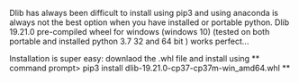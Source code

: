 Dlib has always been difficult to install using pip3 and using anaconda is always not the best option when you have installed or portable python.
Dlib 19.21.0  pre-compiled wheel for windows (windows 10)
(tested on both portable and installed python 3.7 32 and 64 bit ) works perfect...


Installation is super easy:
downlaod the .whl file and install using
**  command prompt>  pip3  install  dlib-19.21.0-cp37-cp37m-win_amd64.whl  **



